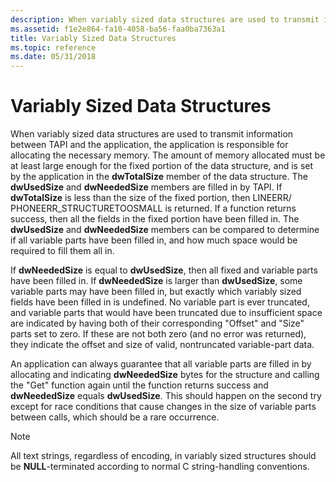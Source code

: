 ```yaml
---
description: When variably sized data structures are used to transmit information between TAPI and the application, the application is responsible for allocating the necessary memory.
ms.assetid: f1e2e864-fa10-4058-ba56-faa0ba7363a1
title: Variably Sized Data Structures
ms.topic: reference
ms.date: 05/31/2018
---
```


# Variably Sized Data Structures

When variably sized data structures are used to transmit information between TAPI and the application, the application is responsible for allocating the necessary memory. The amount of memory allocated must be at least large enough for the fixed portion of the data structure, and is set by the application in the **dwTotalSize** member of the data structure. The **dwUsedSize** and **dwNeededSize** members are filled in by TAPI. If **dwTotalSize** is less than the size of the fixed portion, then LINEERR/ PHONEERR\_STRUCTURETOOSMALL is returned. If a function returns success, then all the fields in the fixed portion have been filled in. The **dwUsedSize** and **dwNeededSize** members can be compared to determine if all variable parts have been filled in, and how much space would be required to fill them all in.

If **dwNeededSize** is equal to **dwUsedSize**, then all fixed and variable parts have been filled in. If **dwNeededSize** is larger than **dwUsedSize**, some variable parts may have been filled in, but exactly which variably sized fields have been filled in is undefined. No variable part is ever truncated, and variable parts that would have been truncated due to insufficient space are indicated by having both of their corresponding "Offset" and "Size" parts set to zero. If these are not both zero (and no error was returned), they indicate the offset and size of valid, nontruncated variable-part data.

An application can always guarantee that all variable parts are filled in by allocating and indicating **dwNeededSize** bytes for the structure and calling the "Get" function again until the function returns success and **dwNeededSize** equals **dwUsedSize**. This should happen on the second try except for race conditions that cause changes in the size of variable parts between calls, which should be a rare occurrence.

> [!Note]  
> All text strings, regardless of encoding, in variably sized structures should be **NULL**-terminated according to normal C string-handling conventions.

 

 

 



